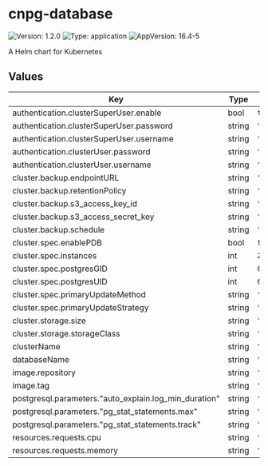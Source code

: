 # cnpg-database

![Version: 1.2.0](https://img.shields.io/badge/Version-1.2.0-informational?style=flat-square) ![Type: application](https://img.shields.io/badge/Type-application-informational?style=flat-square) ![AppVersion: 16.4-5](https://img.shields.io/badge/AppVersion-16.4--5-informational?style=flat-square)

A Helm chart for Kubernetes

## Values

| Key | Type | Default | Description |
|-----|------|---------|-------------|
| authentication.clusterSuperUser.enable | bool | `true` |  |
| authentication.clusterSuperUser.password | string | `""` |  |
| authentication.clusterSuperUser.username | string | `""` |  |
| authentication.clusterUser.password | string | `""` |  |
| authentication.clusterUser.username | string | `""` |  |
| cluster.backup.endpointURL | string | `"http://minio.minio.svc.cluster.local:9000"` |  |
| cluster.backup.retentionPolicy | string | `"30d"` |  |
| cluster.backup.s3_access_key_id | string | `""` |  |
| cluster.backup.s3_access_secret_key | string | `""` |  |
| cluster.backup.schedule | string | `"0 10 0 * * *"` |  |
| cluster.spec.enablePDB | bool | `true` |  |
| cluster.spec.instances | int | `2` |  |
| cluster.spec.postgresGID | int | `65534` |  |
| cluster.spec.postgresUID | int | `65534` |  |
| cluster.spec.primaryUpdateMethod | string | `"switchover"` |  |
| cluster.spec.primaryUpdateStrategy | string | `"unsupervised"` |  |
| cluster.storage.size | string | `"10Gi"` |  |
| cluster.storage.storageClass | string | `"nfs"` |  |
| clusterName | string | `"test-db"` |  |
| databaseName | string | `"dummy"` |  |
| image.repository | string | `"ghcr.io/cloudnative-pg/postgresql"` |  |
| image.tag | string | `""` |  |
| postgresql.parameters."auto_explain.log_min_duration" | string | `"10s"` |  |
| postgresql.parameters."pg_stat_statements.max" | string | `"10000"` |  |
| postgresql.parameters."pg_stat_statements.track" | string | `"all"` |  |
| resources.requests.cpu | string | `"100m"` |  |
| resources.requests.memory | string | `"1Gi"` |  |

